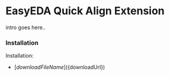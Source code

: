# EasyEDA Quick Align Extension

intro goes here..

### Installation

Installation:

- [${downloadFileName}](${downloadUrl})